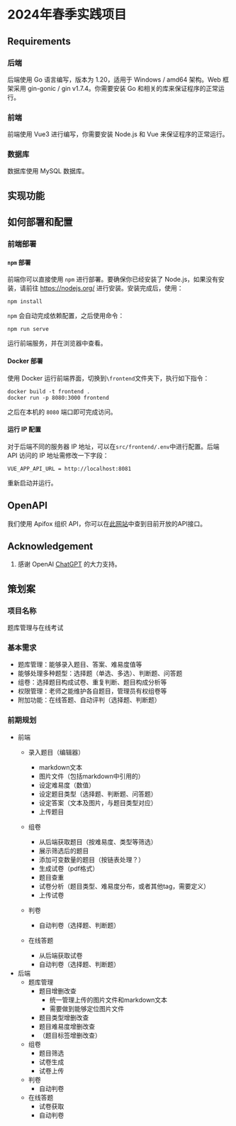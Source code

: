 # 2024年春季实践项目

## Requirements

### 后端

后端使用 Go 语言编写，版本为 1.20，适用于 Windows / amd64 架构。Web 框架采用 gin-gonic / gin v1.7.4。你需要安装 Go 和相关的库来保证程序的正常运行。

### 前端

前端使用 Vue3 进行编写，你需要安装 Node.js 和 Vue 来保证程序的正常运行。

### 数据库

数据库使用 MySQL 数据库。

## 实现功能

## 如何部署和配置

### 前端部署

#### `npm` 部署

前端你可以直接使用 `npm` 进行部署。要确保你已经安装了 Node.js，如果没有安装，请前往 https://nodejs.org/ 进行安装。安装完成后，使用：

```
npm install
```

`npm` 会自动完成依赖配置，之后使用命令：

```
npm run serve
```

运行前端服务，并在浏览器中查看。

#### Docker 部署

使用 Docker 运行前端界面，切换到`\frontend`文件夹下，执行如下指令：

```
docker build -t frontend .
docker run -p 8080:3000 frontend
```

之后在本机的 `8080` 端口即可完成访问。

#### 运行 IP 配置

对于后端不同的服务器 IP 地址，可以在`src/frontend/.env`中进行配置。后端 API 访问的 IP 地址需修改一下字段：

```
VUE_APP_API_URL = http://localhost:8081
```

重新启动并运行。

## OpenAPI

我们使用 Apifox 组织 API，你可以在[此网站](https://apifox.com/apidoc/shared-6bd451e3-8d10-40a4-bb52-5ce49f6262de)中查到目前开放的API接口。

## Acknowledgement

1. 感谢 OpenAI [ChatGPT](https://chatgpt.com/#) 的大力支持。

## 策划案

### 项目名称

题库管理与在线考试

### 基本需求
- 题库管理：能够录入题目、答案、难易度值等
- 能够处理多种题型：选择题（单选、多选）、判断题、问答题
- 组卷：选择题目构成试卷、重复判断、题目构成分析等
- 权限管理：老师之能维护各自题目，管理员有权组卷等
- 附加功能：在线答题、自动评判（选择题、判断题）

### 前期规划

- 前端
  - 录入题目（编辑器）
    - markdown文本
    - 图片文件（包括markdown中引用的）
    - 设定难易度（数值）
    - 设定题目类型（选择题、判断题、问答题）
    - 设定答案（文本及图片，与题目类型对应）
    - 上传题目
    
  - 组卷
    - 从后端获取题目（按难易度、类型等筛选）
    - 展示筛选后的题目
    - 添加可变数量的题目（按链表处理？）
    - 生成试卷（pdf格式）
    - 题目查重
    - 试卷分析（题目类型、难易度分布，或者其他tag，需要定义）
    - 上传试卷

  - 判卷
    - 自动判卷（选择题、判断题）
  - 在线答题
    - 从后端获取试卷
    - 自动判卷（选择题、判断题）
- 后端
  - 题库管理
    - 题目增删改查
      - 统一管理上传的图片文件和markdown文本
      - 需要做到能够定位图片文件
    - 题目类型增删改查
    - 题目难易度增删改查
    - （题目标签增删改查）
  - 组卷
    - 题目筛选
    - 试卷生成
    - 试卷上传
  - 判卷
    - 自动判卷
  - 在线答题
    - 试卷获取
    - 自动判卷
